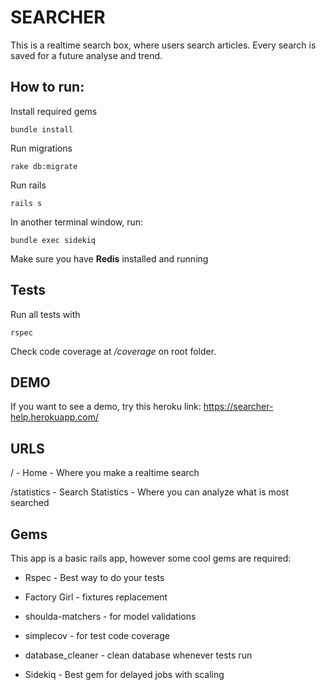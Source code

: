 # SEARCHER

This is a realtime search box, where users search articles. Every search is saved for a future analyse and trend.

## How to run:

Install required gems 

`bundle install`

Run migrations

`rake db:migrate`

Run rails

`rails s`

In another terminal window, run:

`bundle exec sidekiq`

Make sure you have **Redis** installed and running

## Tests

Run all tests with

`rspec`

Check code coverage at */coverage* on root folder.

## DEMO

If you want to see a demo, try this heroku link: https://searcher-help.herokuapp.com/

## URLS

/ - Home - Where you make a realtime search

/statistics - Search Statistics - Where you can analyze what is most searched

## Gems

This app is a basic rails app, however some cool gems are required:

* Rspec - Best way to do your tests

* Factory Girl - fixtures replacement 

* shoulda-matchers - for model validations

* simplecov - for test code coverage

* database_cleaner - clean database whenever tests run

* Sidekiq - Best gem for delayed jobs with scaling

